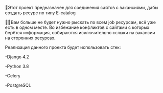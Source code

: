 🦖Этот проект предназначен для соединения сайтов с вакансиями, дабы создать ресурс по типу E-catalog

🧑‍💼Вам больше не будет нужно рыскать по всем job ресурсам, всё уже есть в одном месте. Во избежание конфликтов с сайтами с которых берётся информация, собираются исключительно сслыки на вакансии на сторонних ресурсах.

Реализация данного проекта будет использовать стек:

-Django 4.2

-Python 3.8

-Celery

-PostgreSQL

